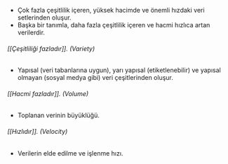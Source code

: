 - Çok fazla çeşitlilik içeren, yüksek hacimde ve önemli hızdaki veri setlerinden oluşur.
- Başka bir tanımla, daha fazla çeşitlilik içeren ve hacmi hızlıca artan verilerdir.
###### [[Çeşitliliği fazladır]]. (Variety)
- Yapısal (veri tabanlarına uygun), yarı yapısal (etiketlenebilir) ve yapısal olmayan (sosyal medya gibi) veri çeşitlerinden oluşur.
###### [[Hacmi fazladır]]. (Volume)
- Toplanan verinin büyüklüğü.
###### [[Hızlıdır]]. (Velocity)
- Verilerin elde edilme ve işlenme hızı.